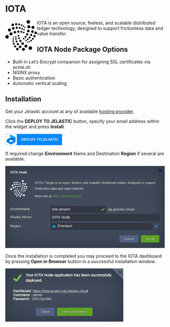 # IOTA

<img align="left" width="100" src="images/iota-logo.svg">

IOTA is an open source, feeless, and scalable distributed ledger technology, designed to support frictionless data and value transfer.  
    
## IOTA Node Package Options

 - Built-in Let’s Encrypt companion for assigning SSL certificates via acme.sh
 - NGINX proxy
 - Basic authentication
 - Automatic vertical scaling


## Installation

Get your Jelastic account at any of available [hosting provider](https://jelastic.cloud/).

Click the **DEPLOY TO JELASTIC** button, specify your email address within the widget and press **Install**.

<p align="left">
<a href="https://jelastic.com/install-application/?manifest=https://raw.githubusercontent.com/jelastic-jps/iota-node/main/manifest.yaml"><img src="https://github.com/jelastic-jps/git-push-deploy/raw/master/images/deploy-to-jelastic.png" width="180">
</p></a>  
      
If required change **Environment** Name and Destination **Region** if several are available.

<p align="left">
<img src="images/install.png" width="515">
</p>

Once the installation is completed you may proceed to the IOTA dashboard by pressing **Open in Browser** button in a successful installation window.  

<p align="left">
<img src="images/success.png" width="373">
</p>
